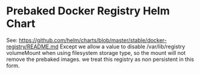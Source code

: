 # Prebaked Docker Registry Helm Chart
See: https://github.com/helm/charts/blob/master/stable/docker-registry/README.md
Except we allow a value to disable /var/lib/registry volumeMount when using filesystem storage type, so the mount
will not remove the prebaked images. we treat this registry as non persistent in this form.
